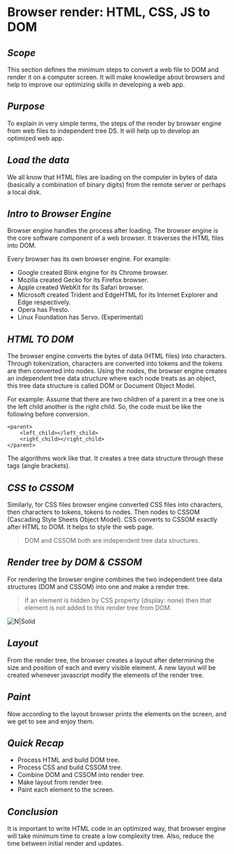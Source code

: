 # __Browser render: HTML, CSS, JS to DOM__

## _Scope_
This section defines the minimum steps to convert a web file to DOM and render it on a computer screen. It will make knowledge about browsers and help to improve our optimizing skills in developing a web app.

## _Purpose_
To explain in very simple terms, the steps of the render by browser engine from web files to independent tree DS. It will help up to develop an optimized web app.

## _Load the data_
We all know that HTML files are loading on the computer in bytes of data (basically a combination of binary digits) from the remote server or perhaps a local disk.

## _Intro to Browser Engine_
Browser engine handles the process after loading.
The browser engine is the core software component of a web browser. It traverses the HTML files into DOM.

Every browser has its own browser engine.
For example:
- Google created Blink engine for its Chrome browser.
- Mozilla created Gecko for its Firefox browser.
- Apple created WebKit for its Safari browser.
- Microsoft created Trident and EdgeHTML for its Internet Explorer and Edge respectively.
- Opera has Presto.
- Linux Foundation has Servo. (Experimental)

## _HTML TO DOM_
The browser engine converts the bytes of data (HTML files) into characters.
Through tokenization, characters are converted into tokens and the tokens are then converted into nodes.
Using the nodes, the browser engine creates an independent tree data structure where each node treats as an object, this tree data structure is called DOM or Document Object Model.

For example:
Assume that there are two children of a parent in a tree one is the left child another is the right child.
So, the code must be like the following before conversion.
```
<parent>
	<left_child></left_child>
	<right_child></right_child>
</parent>
```
The algorithms work like that. It creates a tree data structure through these tags (angle brackets).
## _CSS to CSSOM_
Similarly, for CSS files browser engine converted CSS files into characters, then characters to tokens, tokens to nodes. Then nodes to CSSOM (Cascading Style Sheets Object Model).
CSS converts to CSSOM exactly after HTML to DOM. It helps to style the web page.

> DOM and CSSOM both are independent tree data structures.

## _Render tree by DOM & CSSOM_
For rendering the browser engine combines the two independent tree data structures (DOM and CSSOM) into one and make a render tree.
 > If an element is hidden by CSS property (display: none) then that element is not added to this render tree from DOM.

![N|Solid](https://developers.google.com/web/fundamentals/performance/critical-rendering-path/images/render-tree-construction.png)

## _Layout_
From the render tree, the browser creates a layout after determining the size and position of each and every visible element.
A new layout will be created whenever javascript modify the elements of the render tree.

## _Paint_
Now according to the layout browser prints the elements on the screen, and we get to see and enjoy them.

## _Quick Recap_
- Process HTML and build DOM tree.
- Process CSS and build CSSOM tree.
- Combine DOM and CSSOM into render tree.
- Make layout from render tree.
- Paint each element to the screen.

## _Conclusion_
It is important to write HTML code in an optimized way, that browser engine will take minimum time to create a low complexity tree. Also, reduce the time between initial render and updates.
